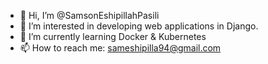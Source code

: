 - 👋 Hi, I’m @SamsonEshipillahPasili
- 👀 I’m interested in developing web applications in Django.
- 🌱 I’m currently learning Docker & Kubernetes
- 📫 How to reach me: sameshipilla94@gmail.com

<!---
SamsonEshipillahPasili/SamsonEshipillahPasili is a ✨ special ✨ repository because its `README.md` (this file) appears on your GitHub profile.
You can click the Preview link to take a look at your changes.
--->
